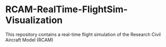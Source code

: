 # RCAM-RealTime-FlightSim-Visualization
This repository contains a real-time flight simulation of the Research Civil Aircraft Model (RCAM)
